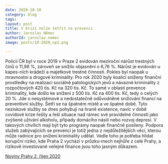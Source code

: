 ```yaml
---
date: 2020-10-10
category: blog
tags:
layout: post
title: V krizi nelze šetřit na prevenci
author: Jaroslav Němec
authorId: jaroslav.nemec
image: posts/10-2020_np2.png

---
```


Policií ČR byl v roce 2019 v Praze 2 evidován meziroční nárůst trestných činů o 11,98 %, zároveň se snížilo objasnění o 6,76 %. Nárůst je evidován u kapes-ních krádeží a majetkové trestné činnosti. Pokles byl naopak u mravnostní a drogové kriminality. Pro rok 2020 byly koalicí sníženy finanční prostředky na realizaci sociálně patologických jevů a návazné kriminality z rozpočtových 420 tis. Kč na 320 tis. Kč. To samé v oblasti prevence kriminality, kde došlo ke snížení z 500 tis. Kč na 400 tis. Kč, tedy o celých 20 %. Jde o nesystémové  a nedostatečně odůvodněné snižování financí na preventivní služby. Šetří se na špatném místě a ve špatné době. Tyto neziskové služby se dnes pohybují na hraně existence, navíc v době covidové krize řešily a řeší situace nad rámec své pravidelné činnosti jako zvýšené užívání alkoholu, případy domácího násilí nebo rozvoj depresí. V takových chvílích mají být tyto programy naopak finančně posíleny. Podpora služeb zabývajících se prevencí je totiž jedna z nejdůležitějších věcí, kterou může radnice pro snížení kriminality udělat. Vedle toho je potřeba hlídat korupční riziko, kde Praha 2 vychází v průzku-mech nejhůře z celé Prahy, a rizikově investované veřejné finance jsou toho jasným důkazem.

[Noviny Prahy 2, říjen 2020](http://praha2.cz/file/qIv1/10-2020-PRAHA-NOVINY.pdf)
